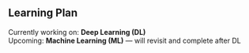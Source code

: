 ## Learning Plan

Currently working on: **Deep Learning (DL)**  
Upcoming: **Machine Learning (ML)** — will revisit and complete after DL  
